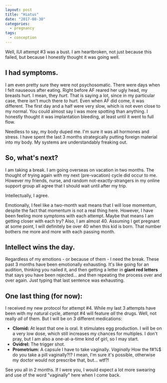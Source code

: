 ```yaml
---
layout: post
title: "Hiatus"
date: "2017-08-30"
categories:
  - pregnancy
tags:
  - conception
---
```


Well, IUI attempt #3 was a bust. I am heartbroken, not just because this failed, but because I honestly thought it was going well.

## I had symptoms.

I am even pretty sure they were not psychosomatic. There were days when I felt nauseous after eating. Right before AF reared her ugly head, my breasts hurt. I mean, they _hurt_. That is saying a lot, since in my particular case, there isn't much there _to_ hurt. Even when AF did come, it was different. The first day and a half were very slow, which is not even close to my normal. You could almost say I was more spotting than anything. I honestly thought it was implantation bleeding, at least until it went to full flow.

Needless to say, my body duped me. I'm sure it was all hormones and stress. I have spent the last 3 months strategically putting foreign material into my body. My systems are understandably freaking out.

## So, what's next?

I am taking a break. I am going overseas on vacation in two months. The thought of trying again with my next (pre-vacation) cycle did occur to me. However my friends, nurse, and random not-exactly-strangers in my online support group all agree that I should wait until after my trip.

Intellectually, I agree.

Emotionally, I feel like a two-month wait means that I will lose momentum, despite the fact that momentum is not a real thing here. However, I have been feeling more symptoms with each attempt. Maybe that means I am getting closer with each try? Also, I am almost 40. Assuming I get pregnant at some point, I will definitely be over 40 when this kid is born. That number bothers me more and more with each passing month.

## Intellect wins the day.

Regardless of my emotions - or because of them - I need the break. These past 3 months have been emotionally exhausting. It's like going for an audition, thinking you nailed it, and then getting a letter in **giant red letters** that says you have been rejected... and then repeating the process over and over again. Just typing that last sentence was exhausting.

## One last thing (for now):

I received my new protocol for attempt #4. While my last 3 attempts have been with my natural cycle, attempt #4 will feature _all_ the drugs. Well, not really _all_ of them. But I will be on 3 different medications:

* **Clomid:** At least that one is oral. It stimulates egg production. I will be on a very low dose, which still increases my chances for multiples. I don't pray, but I am also a one-at-a-time kind of girl, so I may start.
* **Ovidrel:** The trigger shot.
* **Prometrium:** A capsule I have to take vaginally. _Vaginally_ How the f#%$ do you take a pill vaginally?!? I mean, I'm sure it's possible, otherwise my doctor would not prescribe that, but... wtf?!

See you all in 2 months. If I were you, I would expect a lot more swearing and use of the word "vaginally" here when I come back.
